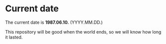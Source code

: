 # Current date

The current date is **1987.06.10.** (YYYY.MM.DD.)

This repository will be good when the world ends, so we will know how long it lasted.